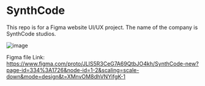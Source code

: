 # SynthCode
This repo is for a Figma website UI/UX project. The name of the company is SynthCode studios.

![image](https://github.com/ishant010301/SynthCode/assets/73441650/380ced75-3e19-4643-a4eb-705ff23efb01)

Figma file Link: https://www.figma.com/proto/JLlS5R3CeG7A69QtbJO4kh/SynthCode-new?page-id=334%3A1726&node-id=1-2&scaling=scale-down&mode=design&t=XMnvOM8dhVNYifgK-1
